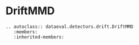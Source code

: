 # DriftMMD

```{eval-rst}
.. autoclass:: dataeval.detectors.drift.DriftMMD
   :members:
   :inherited-members:
```
